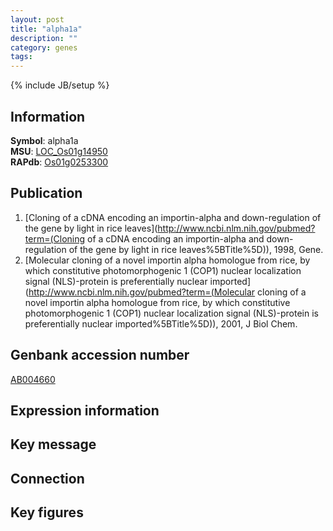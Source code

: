 ```yaml
---
layout: post
title: "alpha1a"
description: ""
category: genes
tags: 
---
```

{% include JB/setup %}

## Information
__Symbol__: alpha1a  
__MSU__: [LOC_Os01g14950](http://rice.plantbiology.msu.edu/cgi-bin/ORF_infopage.cgi?orf=LOC_Os01g14950)  
__RAPdb__: [Os01g0253300](http://rapdb.dna.affrc.go.jp/viewer/gbrowse_details/irgsp1?name=Os01g0253300)  

## Publication
1. [Cloning of a cDNA encoding an importin-alpha and down-regulation of the gene by light in rice leaves](http://www.ncbi.nlm.nih.gov/pubmed?term=(Cloning of a cDNA encoding an importin-alpha and down-regulation of the gene by light in rice leaves%5BTitle%5D)), 1998, Gene.
2. [Molecular cloning of a novel importin alpha homologue from rice, by which constitutive photomorphogenic 1 (COP1) nuclear localization signal (NLS)-protein is preferentially nuclear imported](http://www.ncbi.nlm.nih.gov/pubmed?term=(Molecular cloning of a novel importin alpha homologue from rice, by which constitutive photomorphogenic 1 (COP1) nuclear localization signal (NLS)-protein is preferentially nuclear imported%5BTitle%5D)), 2001, J Biol Chem.

## Genbank accession number
[AB004660](http://www.ncbi.nlm.nih.gov/nuccore/AB004660)

## Expression information

## Key message

## Connection

## Key figures


